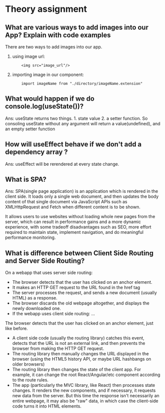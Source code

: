 # Theory assignment

## What are various ways to add images into our App? Explain with code examples
There are two ways to add images into our app.

1. using image url:
    ```
        <img src="image_url"/>
    ```

2. importing image in our component:

    ```
        import imageName from "./directory/imageName.extension"
    ```


## What would happen if we do console.log(useState())?

Ans: useState returns two things. 1. state value 2. a setter function. So consoling useState without any argument will return a value(undefined), and an empty setter function

## How will useEffect behave if we don't add a dependency array ?
Ans: useEffect will be rerendered at every state change.

## What is SPA?
Ans: SPA(single page application) is an application which is rendered in the client side. It loads only a single web document, and then updates the body content of that single document via JavaScript APIs such as XMLHttpRequest and Fetch when different content is to be shown.

It allows users to use websites without loading whole new pages from the server, which can result in performance gains and a more dynamic experience, with some tradeoff disadvantages such as SEO, more effort required to maintain state, implement navigation, and do meaningful performance monitoring.


## What is difference between Client Side Routing and Server Side Routing?

On a webapp that uses server side routing:

- The browser detects that the user has clicked on an anchor element.
- It makes an HTTP GET request to the URL found in the href tag
- The server processes the request, and sends a new document (usually HTML) as a response.
- The browser discards the old webpage altogether, and displays the newly downloaded one.
- If the webapp uses client side routing:
...

The browser detects that the user has clicked on an anchor element, just like before.
- A client side code (usually the routing library) catches this event, detects that the URL is not an external link, and then prevents the browser from making the HTTP GET request.
- The routing library then manually changes the URL displayed in the browser (using the HTML5 history API, or maybe URL hashbangs on older browsers)
- The routing library then changes the state of the client app. For example, it can change the root React/Angular/etc component according to the route rules.
- The app (particularly the MVC library, like React) then processes state changes. It renders the new components, and if necessary, it requests new data from the server. But this time the response isn't necessarily an entire webpage, it may also be "raw" data, in which case the client-side code turns it into HTML elements.
